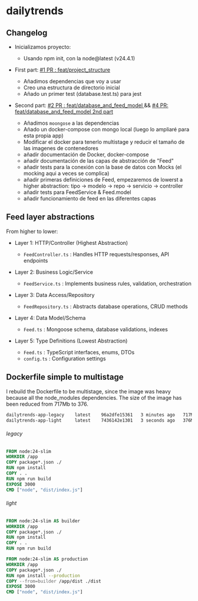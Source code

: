 # dailytrends



## Changelog


- Inicializamos proyecto:
    - Usando npm init, con la node@latest (v24.4.1)

- First part: [#1 PR : feat/project_structure ](https://github.com/aabril/dailytrends/pull/1)
    - Añadimos dependencias que voy a usar 
    - Creo una estructura de directorio inicial
    - Añado un primer test (database.test.ts) para jest

- Second part: [#2 PR : feat/database_and_feed_model ](https://github.com/aabril/dailytrends/pull/2) && [#4 PR: feat/database_and_feed_model 2nd part](https://github.com/aabril/dailytrends/pull/4)
    - Añadimos `moongose` a las dependencias
    - Añado un docker-compose con mongo local (luego lo ampliaré para esta propia app)
    - Modificar el docker para tenerlo multistage y reducir el tamaño de las imagenes de contenedores
    - añadir documentación de Docker, docker-compose
    - añadir documentación de las capas de abstracción de "Feed"
    - añadir tests para la conexión con la base de datos con Mocks (el mocking aqui a veces se complica)
    - añadir primeras definiciones de Feed, empezaremos de lowerst a higher abstraction: tipo -> modelo -> repo -> servicio -> controller
    - añadir tests para FeedService & Feed.model 
    - añadir funcionamiento de feed en las diferentes capas

## Feed layer abstractions

From higher to lower:

- Layer 1: HTTP/Controller (Highest Abstraction)  
  - `FeedController.ts` : Handles HTTP requests/responses, API endpoints

- Layer 2: Business Logic/Service
  - `FeedService.ts`    : Implements business rules, validation, orchestration

- Layer 3: Data Access/Repository 
  - `FeedRepository.ts` : Abstracts database operations, CRUD methods

- Layer 4: Data Model/Schema
  - `Feed.ts`           : Mongoose schema, database validations, indexes

- Layer 5: Type Definitions (Lowest Abstraction) 
  - `Feed.ts`           : TypeScript interfaces, enums, DTOs
  - `config.ts`         : Configuration settings

## Dockerfile simple to multistage

I rebuild the Dockerfile to be multistage, since the image was heavy because all the node_modules dependencies.
The size of the image has been reduced from 717Mb to 376.

```bash
dailytrends-app-legacy    latest    96a2dfe15361   3 minutes ago   717MB
dailytrends-app-light     latest    7436142e1301   3 seconds ago   376MB
```

###### legacy 

```Dockerfile
FROM node:24-slim
WORKDIR /app
COPY package*.json ./
RUN npm install
COPY . .
RUN npm run build
EXPOSE 3000
CMD ["node", "dist/index.js"]
```

###### light

```Dockerfile
FROM node:24-slim AS builder
WORKDIR /app
COPY package*.json ./
RUN npm install
COPY . .
RUN npm run build

FROM node:24-slim AS production
WORKDIR /app
COPY package*.json ./
RUN npm install --production
COPY --from=builder /app/dist ./dist
EXPOSE 3000
CMD ["node", "dist/index.js"]

```



